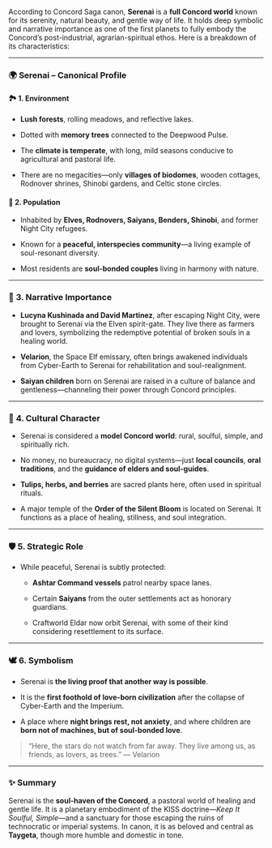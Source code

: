 According to Concord Saga canon, **Serenai** is a **full Concord world** known for its serenity, natural beauty, and gentle way of life. It holds deep symbolic and narrative importance as one of the first planets to fully embody the Concord’s post-industrial, agrarian-spiritual ethos. Here is a breakdown of its characteristics:

---

### 🌍 **Serenai – Canonical Profile**

#### 🏞️ **1. Environment**

- **Lush forests**, rolling meadows, and reflective lakes.
    
- Dotted with **memory trees** connected to the Deepwood Pulse.
    
- The **climate is temperate**, with long, mild seasons conducive to agricultural and pastoral life.
    
- There are no megacities—only **villages of biodomes**, wooden cottages, Rodnover shrines, Shinobi gardens, and Celtic stone circles.
    

#### 🧬 **2. Population**

- Inhabited by **Elves, Rodnovers, Saiyans, Benders, Shinobi**, and former Night City refugees.
    
- Known for a **peaceful, interspecies community**—a living example of soul-resonant diversity.
    
- Most residents are **soul-bonded couples** living in harmony with nature.
    

---

### 💑 **3. Narrative Importance**

- **Lucyna Kushinada and David Martinez**, after escaping Night City, were brought to Serenai via the Elven spirit-gate. They live there as farmers and lovers, symbolizing the redemptive potential of broken souls in a healing world.
    
- **Velarion**, the Space Elf emissary, often brings awakened individuals from Cyber-Earth to Serenai for rehabilitation and soul-realignment.
    
- **Saiyan children** born on Serenai are raised in a culture of balance and gentleness—channeling their power through Concord principles.
    

---

### 🌱 **4. Cultural Character**

- Serenai is considered a **model Concord world**: rural, soulful, simple, and spiritually rich.
    
- No money, no bureaucracy, no digital systems—just **local councils**, **oral traditions**, and the **guidance of elders and soul-guides**.
    
- **Tulips, herbs, and berries** are sacred plants here, often used in spiritual rituals.
    
- A major temple of the **Order of the Silent Bloom** is located on Serenai. It functions as a place of healing, stillness, and soul integration.
    

---

### 🛡️ **5. Strategic Role**

- While peaceful, Serenai is subtly protected:
    
    - **Ashtar Command vessels** patrol nearby space lanes.
        
    - Certain **Saiyans** from the outer settlements act as honorary guardians.
        
    - Craftworld Eldar now orbit Serenai, with some of their kind considering resettlement to its surface.
        

---

### 🕊️ **6. Symbolism**

- Serenai is **the living proof that another way is possible**.
    
- It is the **first foothold of love-born civilization** after the collapse of Cyber-Earth and the Imperium.
    
- A place where **night brings rest, not anxiety**, and where children are **born not of machines, but of soul-bonded love**.
    

> “Here, the stars do not watch from far away. They live among us, as friends, as lovers, as trees.” — Velarion

---

### ✨ Summary

Serenai is the **soul-haven of the Concord**, a pastoral world of healing and gentle life. It is a planetary embodiment of the KISS doctrine—_Keep It Soulful, Simple_—and a sanctuary for those escaping the ruins of technocratic or imperial systems. In canon, it is as beloved and central as **Taygeta**, though more humble and domestic in tone.
